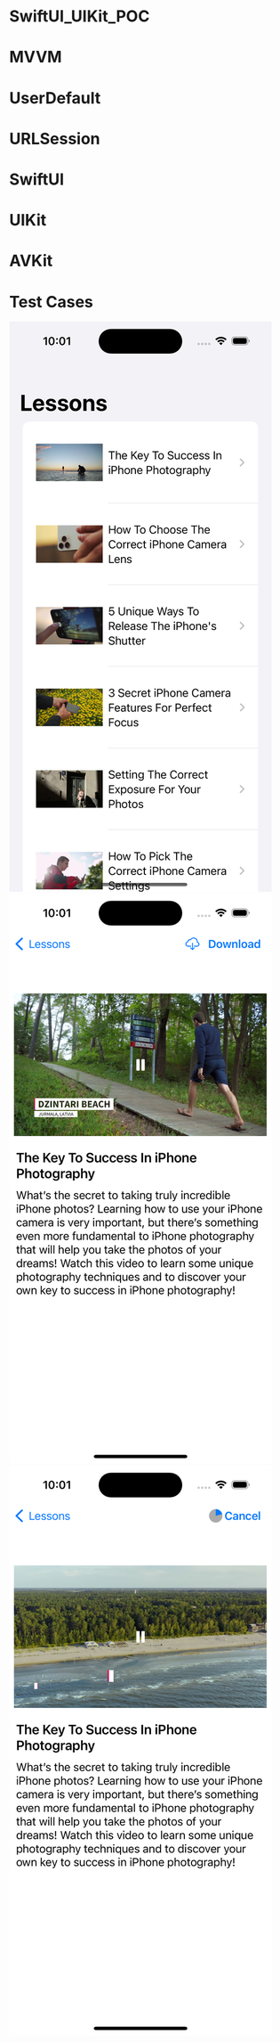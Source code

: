 # SwiftUI_UIKit_POC

# MVVM
# UserDefault
# URLSession
# SwiftUI
# UIKit
# AVKit
# Test Cases

![](https://github.com/AbhishekSuryawanshi/SwiftUI_UIKit_POC/blob/main/Lessons.png)
![](https://github.com/AbhishekSuryawanshi/SwiftUI_UIKit_POC/blob/main/Video.png)
![](https://github.com/AbhishekSuryawanshi/SwiftUI_UIKit_POC/blob/main/Download.png)
